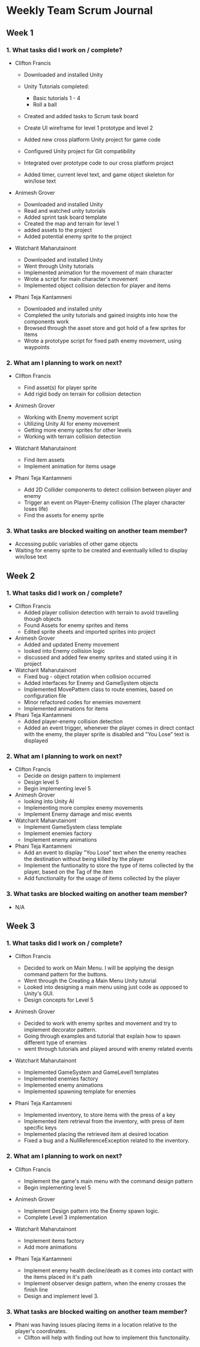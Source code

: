 # Weekly Team Scrum Journal

## Week 1

### 1. What tasks did I work on / complete?
* Clifton Francis
	* Downloaded and installed Unity
	* Unity Tutorials completed:
		- Basic tutorials 1 - 4
		- Roll a ball

	* Created and added tasks to Scrum task board
	* Create UI wireframe for level 1 prototype and level 2
	* Added new cross platform Unity project for game code
	* Configured Unity project for Git compatibility
	* Integrated over prototype code to our cross platform project
	* Added timer, current level text, and game object skeleton for win/lose text

* Animesh Grover
	* Downloaded and installed Unity
	* Read and watched unity tutorials
	* Added sprint task board template
	* Created the map and terrain for level 1
	* added assets to the project
	* Added potential enemy sprite to the project

* Watcharit Maharutainont
	* Downloaded and installed Unity
	* Went through Unity tutorials
	* Implemented animation for the movement of main character
	* Wrote a script for main character's movement
	* Implemented object collision detection for player and items

* Phani Teja Kantamneni
	* Downloaded and installed unity
	* Completed the unity tutorials and gained insights into how the components work
	* Browsed through the asset store and got hold of a few sprites for items
	* Wrote a prototype script for fixed path enemy movement, using waypoints

### 2. What am I planning to work on next?

* Clifton Francis
	* Find asset(s) for player sprite
	* Add rigid body on terrain for collision detection

* Animesh Grover
	* Working with Enemy movement script
	* Utilizing Unity AI for enemy movement
	* Getting more enemy sprites for other levels
	* Working with terrain collision detection

* Watcharit Maharutainont
	* Find item assets
	* Implement animation for items usage

* Phani Teja Kantamneni
	* Add 2D Collider components to detect collision between player and enemy
	* Trigger an event on Player-Enemy collision (The player character loses life)
	* Find the assets for enemy sprite


### 3. What tasks are blocked waiting on another team member?

* Accessing public variables of other game objects
* Waiting for enemy sprite to be created and eventually killed to display win/lose text

## Week 2

### 1. What tasks did I work on / complete?

* Clifton Francis
	* Added player collision detection with terrain to avoid travelling though objects
	* Found Assets for enemy sprites and items
	* Edited sprite sheets and imported sprites into project
* Animesh Grover
	* Added and updated Enemy movement
	* looked into Enemy collision logic
	* discussed and added few enemy sprites and stated using it in project
* Watcharit Maharutainont
	* Fixed bug - object rotation when collision occurred
	* Added interfaces for Enemy and GameSystem objects
	* Implemented MovePattern class to route enemies, based on configuration file
	* Minor refactored codes for enemies movement
	* Implemented animations for items
* Phani Teja Kantamneni
	* Added player-enemy collision detection
	* Added an event trigger, whenever the player comes in direct contact with the enemy, the player sprite is disabled and "You Lose" text is displayed

### 2. What am I planning to work on next?

* Clifton Francis
	* Decide on design pattern to implement
	* Design level 5
	* Begin implementing level 5
* Animesh Grover
	* looking into Unity AI
	* Implementing more complex enemy movements
	* Implement Enemy damage and misc events
* Watcharit Maharutainont
	* Implement GameSystem class template
	* Implement enemies factory
	* Implement enemy animations
* Phani Teja Kantamneni
	* Add an event to display "You Lose" text when the enemy reaches the destination without being killed by the player
	* Implement the funtionality to store the type of items collected by the player, based on the Tag of the item
	* Add functionality for the usage of items collected by the player

### 3. What tasks are blocked waiting on another team member?
* N/A

## Week 3

### 1. What tasks did I work on / complete?

* Clifton Francis
	* Decided to work on Main Menu. I will be applying the design command pattern for the buttons.
	* Went through the Creating a Main Menu Unity tutorial
	* Looked into designing a main menu using just code as opposed to Unity's GUI.
	* Design concepts for Level 5
* Animesh Grover
	* Decided to work with enemy sprites and movement and try to implement decorator pattern.
	* Going through examples and tutorial that explain how to spawn different type of enemies
	* went through tutorials and played around with enemy related events

* Watcharit Maharutainont
	* Implemented GameSystem and GameLevel1 templates
	* Implemented enemies factory
	* Implemented enemy animations
	* Implemented spawning template for enemies

* Phani Teja Kantamneni
	* Implemented inventory, to store items with the press of a key
	* Implemented item retrieval from the inventory, with press of item specific keys
	* Implemented placing the retrieved item at desired location
	* Fixed a bug and a NullReferenceException related to the inventory.

### 2. What am I planning to work on next?

* Clifton Francis
	* Implement the game's main menu with the command design pattern
	* Begin implementing level 5
* Animesh Grover
	* Implement Design pattern into the Enemy spawn logic.
	* Complete Level 3 implementation

* Watcharit Maharutainont
	* Implement items factory
	* Add more animations

* Phani Teja Kantamneni
	* Implement enemy health decline/death as it comes into contact with the items placed in it's path
	* Implement observer design pattern, when the enemy crosses the finish line
	* Design and implement level 3.

### 3. What tasks are blocked waiting on another team member?
* Phani was having issues placing items in a location relative to the player's coordinates.
	* Clifton will help with finding out how to implement this functonality.
